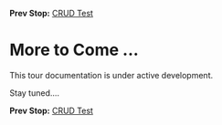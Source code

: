 <!--- GENERATED FILE, DO NOT EDIT --->
**Prev Stop:** [CRUD Test](./Crud.md#crud-test)


# More to Come ...

This tour documentation is under active development.

Stay tuned....

**Prev Stop:** [CRUD Test](./Crud.md#crud-test)

